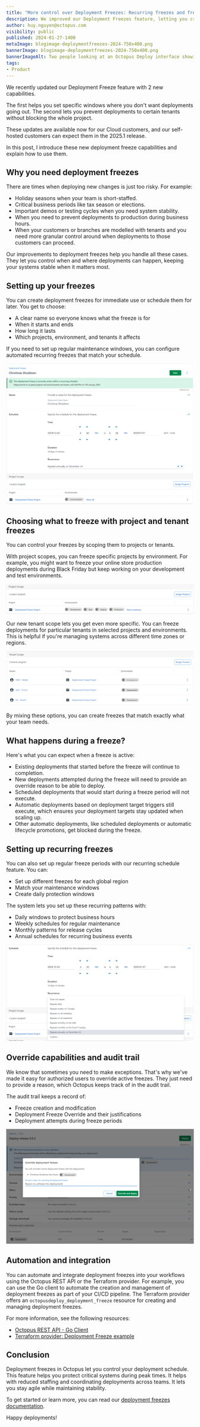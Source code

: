 ```yaml
---
title: "More control over Deployment Freezes: Recurring freezes and freeze by tenant"
description: We improved our Deployment Freezes feature, letting you create maintenance windows with recurring freezes and giving you more granular control with freezes by tenant.
author: huy.nguyen@octopus.com
visibility: public
published: 2024-01-27-1400
metaImage: blogimage-deploymentfreezes-2024-750x400.png
bannerImage: blogimage-deploymentfreezes-2024-750x400.png
bannerImageAlt: Two people looking at an Octopus Deploy interface showing deployment versions with a winter theme and snowflakes.
tags: 
- Product
---
```


We recently updated our Deployment Freeze feature with 2 new capabilities. 

The first helps you set specific windows where you don't want deployments going out. The second lets you prevent deployments to certain tenants without blocking the whole project.

These updates are available now for our Cloud customers, and our self-hosted customers can expect them in the 2025.1 release.

In this post, I introduce these new deployment freeze capabilities and explain how to use them.

## Why you need deployment freezes

There are times when deploying new changes is just too risky. For example:

- Holiday seasons when your team is short-staffed.
- Critical business periods like tax season or elections.
- Important demos or testing cycles when you need system stability.
- When you need to prevent deployments to production during business hours.
- When your customers or branches are modelled with tenants and you need more granular control around when deployments to those customers can proceed.

Our improvements to deployment freezes help you handle all these cases. They let you control when and where deployments can happen, keeping your systems stable when it matters most.

## Setting up your freezes

You can create deployment freezes for immediate use or schedule them for later. You get to choose:

- A clear name so everyone knows what the freeze is for
- When it starts and ends
- How long it lasts
- Which projects, environment, and tenants it affects

If you need to set up regular maintenance windows, you can configure automated recurring freezes that match your schedule.

![Deployment Freeze Detail](deployment-freeze-detail_w.png "width=500")

## Choosing what to freeze with project and tenant freezes

You can control your freezes by scoping them to projects or tenants.

With project scopes, you can freeze specific projects by environment. For example, you might want to freeze your online store production deployments during Black Friday but keep working on your development and test environments.

![Project Scope](deployment-freeze-project-scope_w.png "width=500")

Our new tenant scope lets you get even more specific. You can freeze deployments for particular tenants in selected projects and environments. This is helpful if you're managing systems across different time zones or regions.

![Tenant Scope](deployment-freeze-tenant-scope_w.png "width=500")

By mixing these options, you can create freezes that match exactly what your team needs.

## What happens during a freeze?

Here's what you can expect when a freeze is active:

- Existing deployments that started before the freeze will continue to completion.
- New deployments attempted during the freeze will need to provide an override reason to be able to deploy.
- Scheduled deployments that would start during a freeze period will not execute.
- Automatic deployments based on deployment target triggers still execute, which ensures your deployment targets stay updated when scaling up.
- Other automatic deployments, like scheduled deployments or automatic lifecycle promotions, get blocked during the freeze.

## Setting up recurring freezes

You can also set up regular freeze periods with our recurring schedule feature. You can:

- Set up different freezes for each global region
- Match your maintenance windows
- Create daily protection windows

The system lets you set up these recurring patterns with:

- Daily windows to protect business hours
- Weekly schedules for regular maintenance
- Monthly patterns for release cycles
- Annual schedules for recurring business events

![Deployment Freeze Recurrence](deployment-freeze-recurrence_w.png "width=500")

## Override capabilities and audit trail

We know that sometimes you need to make exceptions. That's why we've made it easy for authorized users to override active freezes. They just need to provide a reason, which Octopus keeps track of in the audit trail.

The audit trail keeps a record of:

- Freeze creation and modification
- Deployment Freeze Override and their justifications
- Deployment attempts during freeze periods

![Screenshot of the Deployment Freeze interface](deployment-freeze-override_w.png "width=500")

## Automation and integration

You can automate and integrate deployment freezes into your workflows using the Octopus REST API or the Terraform provider. For example, you can use the Go client to automate the creation and management of deployment freezes as part of your CI/CD pipeline. The Terraform provider offers an `octopusdeploy_deployment_freeze` resource for creating and managing deployment freezes. 

For more information, see the following resources:

- [Octopus REST API - Go Client](https://github.com/OctopusDeploy/go-octopusdeploy)
- [Terraform provider: Deployment Freeze example](https://github.com/OctopusDeployLabs/terraform-provider-octopusdeploy/tree/main/examples/resources/octopusdeploy_deployment_freeze)

## Conclusion

Deployment freezes in Octopus let you control your deployment schedule. This feature helps you protect critical systems during peak times. It helps with reduced staffing and coordinating deployments across teams. It lets you stay agile while maintaining stability. 

To get started or learn more, you can read our [deployment freezes documentation](https://octopus.com/docs/deployments/deployment-freezes).

Happy deployments!